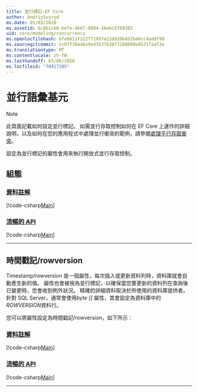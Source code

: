 ```yaml
---
title: 並行標記-EF Core
author: AndriySvyryd
ms.date: 01/03/2020
ms.assetid: bc8b1cb0-befe-4b67-8004-26e6c5f69385
uid: core/modeling/concurrency
ms.openlocfilehash: bfeb611f222f7195fe22d920b452b40cc4addf90
ms.sourcegitcommit: cc0ff36e46e9ed3527638f7208000e8521faef2e
ms.translationtype: MT
ms.contentlocale: zh-TW
ms.lasthandoff: 03/06/2020
ms.locfileid: "78417285"
---
```

# <a name="concurrency-tokens"></a>並行語彙基元

> [!NOTE]
> 此頁面記載如何設定並行標記。 如需並行存取控制如何在 EF Core 上運作的詳細說明，以及如何在您的應用程式中處理並行衝突的範例，請參閱[處理平行存取衝突](../saving/concurrency.md)。

設定為並行標記的屬性會用來執行開放式並行存取控制。

## <a name="configuration"></a>組態

### <a name="data-annotations"></a>[資料註解](#tab/data-annotations)

[!code-csharp[Main](../../../samples/core/Modeling/DataAnnotations/Concurrency.cs?name=Concurrency&highlight=5)]

### <a name="fluent-api"></a>[流暢的 API](#tab/fluent-api)

[!code-csharp[Main](../../../samples/core/Modeling/FluentAPI/Concurrency.cs?name=Concurrency&highlight=5)]

***

## <a name="timestamprowversion"></a>時間戳記/rowversion

Timestamp/rowversion 是一個屬性，每次插入或更新資料列時，資料庫就會自動產生新的值。 屬性也會被視為並行標記，以確保當您要更新的資料列在查詢後已變更時，您會收到例外狀況。 精確的詳細資料取決於所使用的資料庫提供者。針對 SQL Server，通常會使用*byte []* 屬性，其會設定為資料庫中的*ROWVERSION*資料行。

您可以將屬性設定為時間戳記/rowversion，如下所示：

### <a name="data-annotations"></a>[資料註解](#tab/data-annotations)

[!code-csharp[Main](../../../samples/core/Modeling/DataAnnotations/Timestamp.cs?name=Timestamp&highlight=7)]

### <a name="fluent-api"></a>[流暢的 API](#tab/fluent-api)

[!code-csharp[Main](../../../samples/core/Modeling/FluentAPI/Timestamp.cs?name=Timestamp&highlight=9,17)]

***
